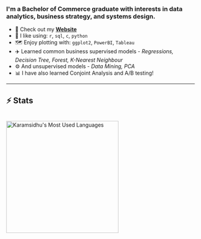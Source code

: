 ### I'm a Bachelor of Commerce graduate with interests in data analytics, business strategy, and systems design.

- 🌱 Check out my **[Website](https://karam-sidhu.com/)**
- 🧰 I like using: `r`, `sql`, `c`, `python`
- 🗺️ Enjoy plotting with: `ggplot2`, `PowerBI`, `Tableau` 
- ✈️ Learned common business supervised models - *Regressions, Decision Tree, Forest, K-Nearest Neighbour*
- ⚙️ And unsupervised models - *Data Mining, PCA*
- 📊 I have also learned Conjoint Analysis and A/B testing!
<hr>

## ⚡️ Stats
<br>
  <img width=300 src="https://github-readme-stats.vercel.app/api/top-langs?username=Karamsidhu&theme=transparent&layout=donut&hide=css&langs_count=8&border_radius=10&show_icons=true&locale=en" alt="Karamsidhu's Most Used Languages" />
